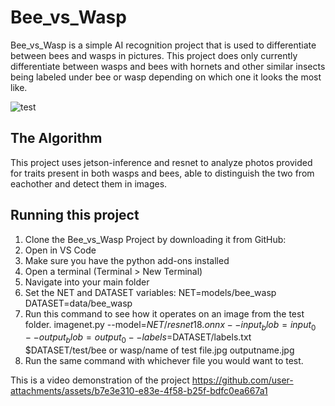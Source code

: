 # Bee_vs_Wasp

Bee_vs_Wasp is a simple AI recognition project that is used to differentiate between bees and wasps in pictures. This project does only currently differentiate between wasps and bees with hornets and other similar insects being labeled under bee or wasp depending on which one it looks the most like.

![test](https://github.com/user-attachments/assets/d0156474-0088-413f-a743-a38effebdda2)

## The Algorithm

This project uses jetson-inference and resnet to analyze photos provided for traits present in both wasps and bees, able to distinguish the two from eachother and detect them in images.

## Running this project

1. Clone the Bee_vs_Wasp Project by downloading it from GitHub:
2. Open in VS Code
3. Make sure you have the python add-ons installed
4. Open a terminal (Terminal > New Terminal)
5. Navigate into your main folder
6. Set the NET and DATASET variables:
  NET=models/bee_wasp
  DATASET=data/bee_wasp
7. Run this command to see how it operates on an image from the test folder.
      imagenet.py --model=$NET/resnet18.onnx --input_blob=input_0 --output_blob=output_0 --    labels=$DATASET/labels.txt $DATASET/test/bee or wasp/name of test file.jpg outputname.jpg
8. Run the same command with whichever file you would want to test.

This is a video demonstration of the project
https://github.com/user-attachments/assets/b7e3e310-e83e-4f58-b25f-bdfc0ea667a1


